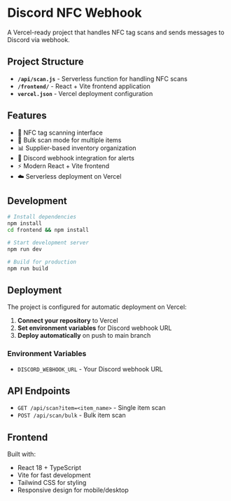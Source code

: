 # Discord NFC Webhook

A Vercel-ready project that handles NFC tag scans and sends messages to Discord via webhook.

## Project Structure

- **`/api/scan.js`** - Serverless function for handling NFC scans
- **`/frontend/`** - React + Vite frontend application
- **`vercel.json`** - Vercel deployment configuration

## Features

- 📱 NFC tag scanning interface
- 🔄 Bulk scan mode for multiple items
- 📊 Supplier-based inventory organization
- 🚨 Discord webhook integration for alerts
- ⚡ Modern React + Vite frontend
- ☁️ Serverless deployment on Vercel

## Development

```bash
# Install dependencies
npm install
cd frontend && npm install

# Start development server
npm run dev

# Build for production
npm run build
```

## Deployment

The project is configured for automatic deployment on Vercel:

1. **Connect your repository** to Vercel
2. **Set environment variables** for Discord webhook URL
3. **Deploy automatically** on push to main branch

### Environment Variables

- `DISCORD_WEBHOOK_URL` - Your Discord webhook URL

## API Endpoints

- `GET /api/scan?item=<item_name>` - Single item scan
- `POST /api/scan/bulk` - Bulk item scan

## Frontend

Built with:
- React 18 + TypeScript
- Vite for fast development
- Tailwind CSS for styling
- Responsive design for mobile/desktop

